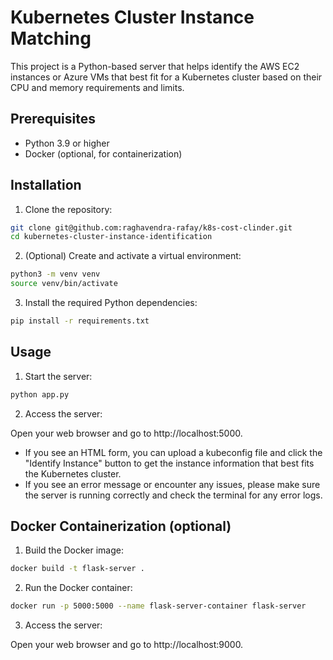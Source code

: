 # Kubernetes Cluster Instance Matching

This project is a Python-based server that helps identify the AWS EC2 instances or Azure VMs that best fit for a Kubernetes cluster based on their CPU and memory requirements and limits.

## Prerequisites

- Python 3.9 or higher
- Docker (optional, for containerization)

## Installation

1. Clone the repository:

  ```bash
  git clone git@github.com:raghavendra-rafay/k8s-cost-clinder.git
  cd kubernetes-cluster-instance-identification
  ```

2. (Optional) Create and activate a virtual environment:

  ```bash
  python3 -m venv venv
  source venv/bin/activate
  ```

3. Install the required Python dependencies:

  ```bash
  pip install -r requirements.txt
  ```

## Usage

1. Start the server:
  ```bash
  python app.py
  ```

2. Access the server:

Open your web browser and go to http://localhost:5000.
* If you see an HTML form, you can upload a kubeconfig file and click the "Identify Instance" button to get the instance information that best fits the Kubernetes cluster.
* If you see an error message or encounter any issues, please make sure the server is running correctly and check the terminal for any error logs.

## Docker Containerization (optional)

1. Build the Docker image:
  ```bash
  docker build -t flask-server .
  ```

2. Run the Docker container:
  ```bash
  docker run -p 5000:5000 --name flask-server-container flask-server
  ```

3. Access the server:

Open your web browser and go to http://localhost:9000.

